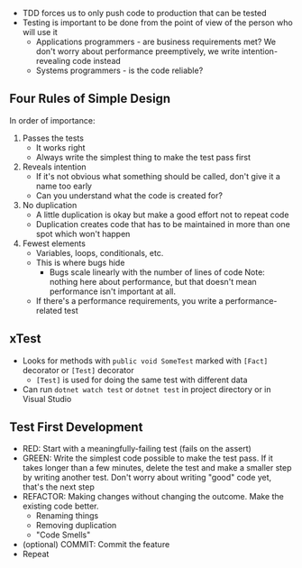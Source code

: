 - TDD forces us to only push code to production that can be tested
- Testing is important to be done from the point of view of the person who will use it
	- Applications programmers - are business requirements met? We don't worry about performance preemptively, we write intention-revealing code instead
	- Systems programmers - is the code reliable?

## Four Rules of Simple Design
In order of importance:
1. Passes the tests
	- It works right
	- Always write the simplest thing to make the test pass first
2. Reveals intention
	- If it's not obvious what something should be called, don't give it a name too early
	- Can you understand what the code is created for?
3. No duplication
	- A little duplication is okay but make a good effort not to repeat code
	- Duplication creates code that has to be maintained in more than one spot which won't happen
4. Fewest elements
	- Variables, loops, conditionals, etc.
	- This is where bugs hide
		- Bugs scale linearly with the number of lines of code
Note: nothing here about performance, but that doesn't mean performance isn't important at all.
	- If there's a performance requirements, you write a performance-related test

## xTest
- Looks for methods with `public void SomeTest`  marked with `[Fact]` decorator or `[Test]` decorator
	- `[Test]` is used for doing the same test with different data
- Can run `dotnet watch test` or `dotnet test` in project directory or in Visual Studio

## Test First Development
- RED: Start with a meaningfully-failing test (fails on the assert)
- GREEN: Write the simplest code possible to make the test pass. If it takes longer than a few minutes, delete the test and make a smaller step by writing another test. Don't worry about writing "good" code yet, that's the next step
- REFACTOR: Making changes without changing the outcome. Make the existing code better.
	- Renaming things
	- Removing duplication
	- "Code Smells"
- (optional) COMMIT: Commit the feature
- Repeat